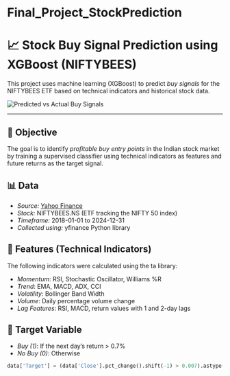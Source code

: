 # Final_Project_StockPrediction
# 📈 Stock Buy Signal Prediction using XGBoost (NIFTYBEES)

This project uses machine learning (XGBoost) to predict *buy signals* for the NIFTYBEES ETF based on technical indicators and historical stock data.

![Predicted vs Actual Buy Signals](figures/buy_signals_chart.png)

---

## 📌 Objective

The goal is to identify *profitable buy entry points* in the Indian stock market by training a supervised classifier using technical indicators as features and future returns as the target signal.
## 📊 Data

- *Source:* [Yahoo Finance](https://finance.yahoo.com)
- *Stock:* NIFTYBEES.NS (ETF tracking the NIFTY 50 index)
- *Timeframe:* 2018-01-01 to 2024-12-31
- *Collected using:* yfinance Python library

## 🔧 Features (Technical Indicators)

The following indicators were calculated using the ta library:

- *Momentum*: RSI, Stochastic Oscillator, Williams %R
- *Trend*: EMA, MACD, ADX, CCI
- *Volatility*: Bollinger Band Width
- *Volume*: Daily percentage volume change
- *Lag Features*: RSI, MACD, return values with 1 and 2-day lags
## 🎯 Target Variable

- *Buy (1)*: If the next day’s return > 0.7%
- *No Buy (0)*: Otherwise

```python
data['Target'] = (data['Close'].pct_change().shift(-1) > 0.007).astype(int)

